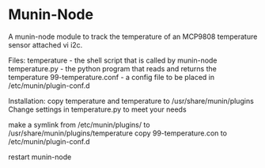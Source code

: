 Munin-Node
==========

A munin-node module to track the temperature of an MCP9808
temperature sensor attached vi i2c.

Files:
temperature - the shell script that is called by munin-node
temperature.py - the python program that reads and returns the temperature
99-temperature.conf - a config file to be placed in /etc/munin/plugin-conf.d

Installation:
copy temperature and temperature to
/usr/share/munin/plugins
Change settings in temperature.py to meet your needs

make a symlink from /etc/munin/plugins/ to /usr/share/munin/plugins/temperature
copy 99-temperature.con to /etc/munin/plugin-conf.d

restart munin-node


